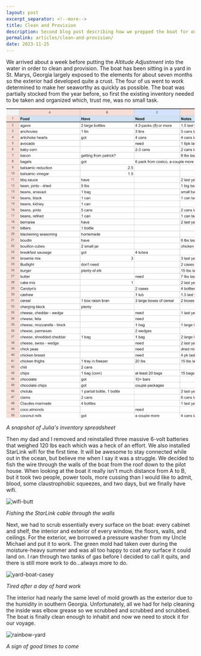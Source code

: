 ```yaml
---
layout: post
excerpt_separator: <!--more-->
title: Clean and Provision
description: Second blog post describing how we prepped the boat for our trip
permalink: articles/clean-and-provision/
date: 2023-11-25
---
```

We arrived about a week before putting the *Altitude Adjustment* into the water in order to clean and provision. The boat has been sitting in a yard in St. Marys, Georgia largely exposed to the elements for about seven months so the exterior had developed quite a crust. The four of us went to work determined to make her seaworthy as quickly as possible. The boat was partially stocked from the year before, so first the existing inventory needed to be taken and organized which, trust me, was no small task.

![spreadsheet](/images/provisions-spreadsheet.png)

*A snapshot of Julia's inventory spreadsheet*

Then my dad and I removed and reinstalled three massive 6-volt batteries that weighed 120 lbs each which was a heck of an effort. We also installed StarLink wifi for the first time. It will be awesome to stay connected while out in the ocean, but believe me when I say it was a struggle. We decided to fish the wire through the walls of the boat from the roof down to the pilot house. When looking at the boat it really isn't much distance from A to B, but it took two people, power tools, more cussing than I would like to admit, blood, some claustrophobic squeezes, and two days, but we finally have wifi.

![wifi-butt](/images/wifi-butt.jpg)

*Fishing the StarLink cable through the walls*

Next, we had to scrub essentially every surface on the boat: every cabinet and shelf, the interior and exterior of every window, the floors, walls, and ceilings. For the exterior, we borrowed a pressure washer from my Uncle Michael and put it to work. The green mold had taken over during the moisture-heavy summer and was all too happy to coat any surface it could land on. I ran through two tanks of gas before I decided to call it quits, and there is still more work to do…always more to do.

![yard-boat-casey](/images/yard-boat-casey.jpg)

*Tired after a day of hard work*

The interior had nearly the same level of mold growth as the exterior due to the humidity in southern Georgia. Unfortunately, all we had for help cleaning the inside was elbow grease so we scrubbed and scrubbed and scrubbed. The boat is finally clean enough to inhabit and now we need to stock it for our voyage.

![rainbow-yard](/images/rainbow-yard.jpg)

*A sign of good times to come*
